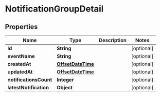 

# NotificationGroupDetail

## Properties

Name | Type | Description | Notes
------------ | ------------- | ------------- | -------------
**id** | **String** |  |  [optional]
**eventName** | **String** |  |  [optional]
**createdAt** | [**OffsetDateTime**](OffsetDateTime.md) |  |  [optional]
**updatedAt** | [**OffsetDateTime**](OffsetDateTime.md) |  |  [optional]
**notificationsCount** | **Integer** |  |  [optional]
**latestNotification** | **Object** |  |  [optional]



